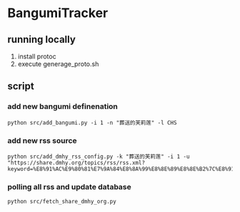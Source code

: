 # BangumiTracker

## running locally

1. install protoc
2. execute generage_proto.sh

## script

### add new bangumi definenation

```
python src/add_bangumi.py -i 1 -n "葬送的芙莉莲" -l CHS
```

### add new rss source

```
python src/add_dmhy_rss_config.py -k "葬送的芙莉莲" -i 1 -u "https://share.dmhy.org/topics/rss/rss.xml?keyword=%E8%91%AC%E9%80%81%E7%9A%84%E8%8A%99%E8%8E%89%E8%8E%B2%7C%E8%91%AC%E9%80%81%E3%81%AE%E3%83%95%E3%83%AA%E3%83%BC%E3%83%AC%E3%83%B3"
```

### polling all rss and update database

```
python src/fetch_share_dmhy_org.py 
```
